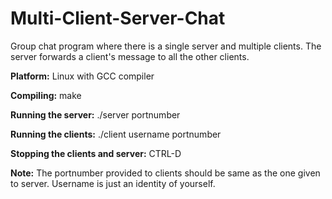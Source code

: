 # Multi-Client-Server-Chat
Group chat program where there is a single server and multiple clients. The server forwards a client's message to all the other clients.

<b>Platform:</b> Linux with GCC compiler

<b>Compiling:</b> make

<b>Running the server:</b> ./server portnumber

<b>Running the clients:</b> ./client username portnumber

<b>Stopping the clients and server:</b> CTRL-D

<b>Note:</b> The portnumber provided to clients should be same as the one given to server. Username is just an identity of yourself.
